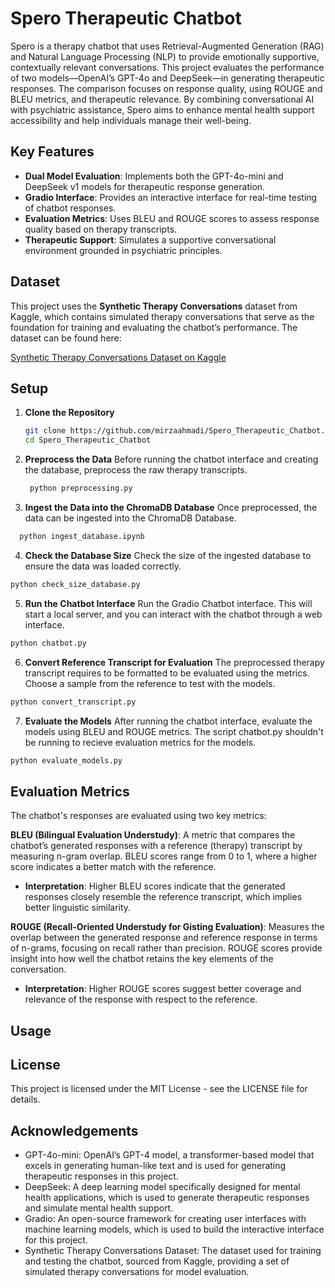 # Spero Therapeutic Chatbot

Spero is a therapy chatbot that uses Retrieval-Augmented Generation (RAG) and Natural Language Processing (NLP) to provide emotionally supportive, contextually relevant conversations. This project evaluates the performance of two models—OpenAI’s GPT-4o and DeepSeek—in generating therapeutic responses. The comparison focuses on response quality, using ROUGE and BLEU metrics, and therapeutic relevance. By combining conversational AI with psychiatric assistance, Spero aims to enhance mental health support accessibility and help individuals manage their well-being.

## Key Features

- **Dual Model Evaluation**: Implements both the GPT-4o-mini and DeepSeek v1 models for therapeutic response generation.
- **Gradio Interface**: Provides an interactive interface for real-time testing of chatbot responses.
- **Evaluation Metrics**: Uses BLEU and ROUGE scores to assess response quality based on therapy transcripts.
- **Therapeutic Support**: Simulates a supportive conversational environment grounded in psychiatric principles.

## Dataset

This project uses the **Synthetic Therapy Conversations** dataset from Kaggle, which contains simulated therapy conversations that serve as the foundation for training and evaluating the chatbot’s performance. The dataset can be found here:

[Synthetic Therapy Conversations Dataset on Kaggle](https://www.kaggle.com/datasets/thedevastator/synthetic-therapy-conversations-dataset)

## Setup

1. **Clone the Repository**

   ```bash
   git clone https://github.com/mirzaahmadi/Spero_Therapeutic_Chatbot.git
   cd Spero_Therapeutic_Chatbot
    ```

2. **Preprocess the Data**
Before running the chatbot interface and creating the database, preprocess the raw therapy transcripts.

   ```bash
    python preprocessing.py
   ``` 
   
4. **Ingest the Data into the ChromaDB Database**
Once preprocessed, the data can be ingested into the ChromaDB Database.
   
  ```bash
    python ingest_database.ipynb
   ```

4. **Check the Database Size**
Check the size of the ingested database to ensure the data was loaded correctly.

```bash
python check_size_database.py
```

5. **Run the Chatbot Interface**
Run the Gradio Chatbot interface. This will start a local server, and you can interact with the chatbot through a web interface. 
   
```bash
python chatbot.py
```

6. **Convert Reference Transcript for Evaluation**
The preprocessed therapy transcript requires to be formatted to be evaluated using the metrics. Choose a sample from the reference to test with the models. 
   
```bash
python convert_transcript.py
```

7. **Evaluate the Models**
After running the chatbot interface, evaluate the models using BLEU and ROUGE metrics. The script chatbot.py shouldn't be running to recieve evaluation metrics for the models. 

```bash
python evaluate_models.py
```

## Evaluation Metrics 
The chatbot's responses are evaluated using two key metrics:

**BLEU (Bilingual Evaluation Understudy)**: A metric that compares the chatbot’s generated responses with a reference (therapy) transcript by measuring n-gram overlap. BLEU scores range from 0 to 1, where a higher score indicates a better match with the reference.
- **Interpretation**: Higher BLEU scores indicate that the generated responses closely resemble the reference transcript, which implies better linguistic similarity.

**ROUGE (Recall-Oriented Understudy for Gisting Evaluation)**: Measures the overlap between the generated response and reference response in terms of n-grams, focusing on recall rather than precision. ROUGE scores provide insight into how well the chatbot retains the key elements of the conversation.
- **Interpretation**: Higher ROUGE scores suggest better coverage and relevance of the response with respect to the reference.

## Usage 

## License
This project is licensed under the MIT License - see the LICENSE file for details.

## Acknowledgements
- GPT-4o-mini: OpenAI’s GPT-4 model, a transformer-based model that excels in generating human-like text and is used for generating therapeutic responses in this project.
- DeepSeek: A deep learning model specifically designed for mental health applications, which is used to generate therapeutic responses and simulate mental health support.
- Gradio: An open-source framework for creating user interfaces with machine learning models, which is used to build the interactive interface for this project.
- Synthetic Therapy Conversations Dataset: The dataset used for training and testing the chatbot, sourced from Kaggle, providing a set of simulated therapy conversations for model evaluation.
